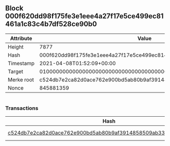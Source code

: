 ## Block 000f620dd98f175fe3e1eee4a27f17e5ce499ec81461a1c83c4b7df528ce90b0

Attribute | Value
--- | ---
Height | 7877
Hash | 000f620dd98f175fe3e1eee4a27f17e5ce499ec81461a1c83c4b7df528ce90b0
Timestamp | 2021-04-08T01:52:09+00:00
Target | 0100000000000000000000000000000000000000000000000000000000000000
Merke root | c524db7e2ca82d0ace762e900bd5ab80b9af3914858509ab33313d559460e299
Nonce | 845881359

```

```

### Transactions

Hash | Amount
--- | ---
[c524db7e2ca82d0ace762e900bd5ab80b9af3914858509ab33313d559460e299](c524db7e2ca82d0ace762e900bd5ab80b9af3914858509ab33313d559460e299.md) | 10.00000000 SKEPTI 
